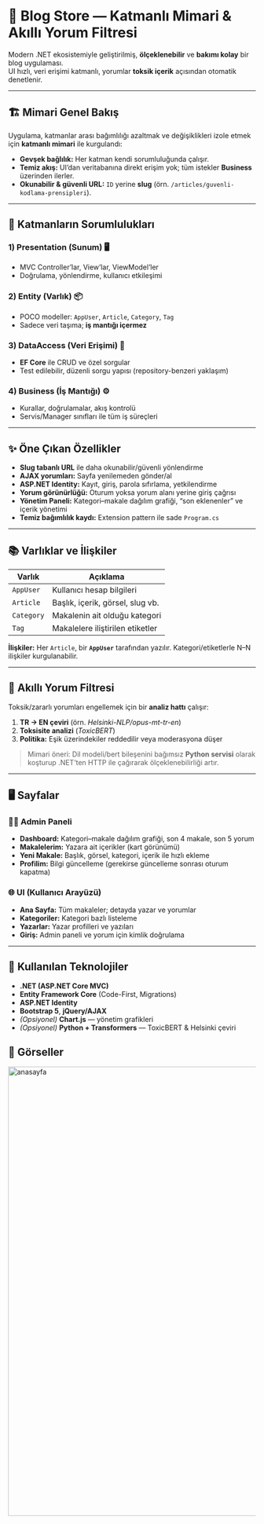 # 🧩 Blog Store — Katmanlı Mimari & Akıllı Yorum Filtresi

Modern .NET ekosistemiyle geliştirilmiş, **ölçeklenebilir** ve **bakımı kolay** bir blog uygulaması.  
UI hızlı, veri erişimi katmanlı, yorumlar **toksik içerik** açısından otomatik denetlenir.

---

## 🏗️ Mimari Genel Bakış

Uygulama, katmanlar arası bağımlılığı azaltmak ve değişiklikleri izole etmek için **katmanlı mimari** ile kurgulandı:


- **Gevşek bağlılık:** Her katman kendi sorumluluğunda çalışır.  
- **Temiz akış:** UI’dan veritabanına direkt erişim yok; tüm istekler **Business** üzerinden ilerler.  
- **Okunabilir & güvenli URL:** `ID` yerine **slug** (örn. `/articles/guvenli-kodlama-prensipleri`).  

---

## 🧱 Katmanların Sorumlulukları

### 1) Presentation (Sunum) 🖥️
- MVC Controller’lar, View’lar, ViewModel’ler  
- Doğrulama, yönlendirme, kullanıcı etkileşimi

### 2) Entity (Varlık) 📦
- POCO modeller: `AppUser`, `Article`, `Category`, `Tag`  
- Sadece veri taşıma; **iş mantığı içermez**

### 3) DataAccess (Veri Erişimi) 💾
- **EF Core** ile CRUD ve özel sorgular  
- Test edilebilir, düzenli sorgu yapısı (repository-benzeri yaklaşım)

### 4) Business (İş Mantığı) ⚙️
- Kurallar, doğrulamalar, akış kontrolü  
- Servis/Manager sınıfları ile tüm iş süreçleri

---

## ✨ Öne Çıkan Özellikler

- **Slug tabanlı URL** ile daha okunabilir/güvenli yönlendirme  
- **AJAX yorumları:** Sayfa yenilemeden gönder/al  
- **ASP.NET Identity:** Kayıt, giriş, parola sıfırlama, yetkilendirme  
- **Yorum görünürlüğü:** Oturum yoksa yorum alanı yerine giriş çağrısı  
- **Yönetim Paneli:** Kategori–makale dağılım grafiği, “son eklenenler” ve içerik yönetimi  
- **Temiz bağımlılık kaydı:** Extension pattern ile sade `Program.cs`  

---

## 📚 Varlıklar ve İlişkiler

| Varlık     | Açıklama                                 |
|------------|-------------------------------------------|
| `AppUser`  | Kullanıcı hesap bilgileri                 |
| `Article`  | Başlık, içerik, görsel, slug vb.          |
| `Category` | Makalenin ait olduğu kategori             |
| `Tag`      | Makalelere iliştirilen etiketler          |

**İlişkiler:** Her `Article`, bir **`AppUser`** tarafından yazılır. Kategori/etiketlerle N–N ilişkiler kurgulanabilir.

---

## 🤖 Akıllı Yorum Filtresi

Toksik/zararlı yorumları engellemek için bir **analiz hattı** çalışır:

1. **TR → EN çeviri** (örn. *Helsinki-NLP/opus-mt-tr-en*)  
2. **Toksisite analizi** (*ToxicBERT*)  
3. **Politika:** Eşik üzerindekiler reddedilir veya moderasyona düşer

> Mimari öneri: Dil modeli/bert bileşenini bağımsız **Python servisi** olarak koşturup .NET’ten HTTP ile çağırarak ölçeklenebilirliği artır.

---

## 🖥️ Sayfalar

### 👩‍💼 Admin Paneli
- **Dashboard:** Kategori–makale dağılım grafiği, son 4 makale, son 5 yorum  
- **Makalelerim:** Yazara ait içerikler (kart görünümü)  
- **Yeni Makale:** Başlık, görsel, kategori, içerik ile hızlı ekleme  
- **Profilim:** Bilgi güncelleme (gerekirse güncelleme sonrası oturum kapatma)

### 🌐 UI (Kullanıcı Arayüzü)
- **Ana Sayfa:** Tüm makaleler; detayda yazar ve yorumlar  
- **Kategoriler:** Kategori bazlı listeleme  
- **Yazarlar:** Yazar profilleri ve yazıları  
- **Giriş:** Admin paneli ve yorum için kimlik doğrulama

---

## 🧰 Kullanılan Teknolojiler

- **.NET (ASP.NET Core MVC)**  
- **Entity Framework Core** (Code-First, Migrations)  
- **ASP.NET Identity**  
- **Bootstrap 5**, **jQuery/AJAX**  
- *(Opsiyonel)* **Chart.js** — yönetim grafikleri  
- *(Opsiyonel)* **Python + Transformers** — ToxicBERT & Helsinki çeviri

## 🧰 Görseller

<img width="1863" height="915" alt="anasayfa" src="https://github.com/user-attachments/assets/6e343d81-cba6-4f93-8218-0e83bfea3833" />



